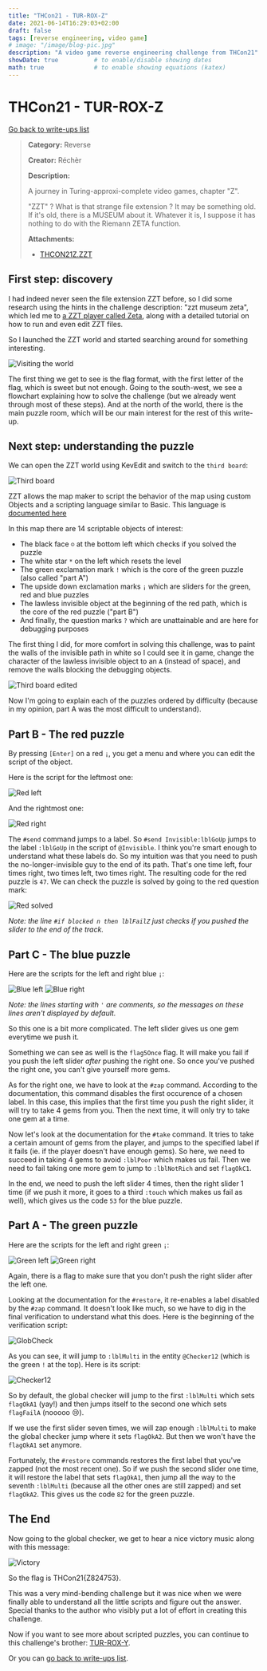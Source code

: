 ```yaml
---
title: "THCon21 - TUR-ROX-Z"
date: 2021-06-14T16:29:03+02:00
draft: false
tags: [reverse engineering, video game]
# image: "/image/blog-pic.jpg"
description: "A video game reverse engineering challenge from THCon21"
showDate: true          # to enable/disable showing dates
math: true              # to enable showing equations (katex)
---
```


# THCon21 - TUR-ROX-Z

[Go back to write-ups list](../)

> **Category:** Reverse
> 
> **Creator:** Réchèr
> 
> **Description:**
> 
> A journey in Turing-approxi-complete video games, chapter "Z".
> 
> "ZZT" ? What is that strange file extension ? It may be something old. If it's old, there is a MUSEUM about it. Whatever it is, I suppose it has nothing to do with the Riemann ZETA function.
> 
> **Attachments:**
> - [THCON21Z.ZZT](/files/thcon21/THCON21Z.ZZT)

## First step: discovery

I had indeed never seen the file extension ZZT before, so I did some research using the hints in the challenge description: "zzt museum zeta", which led me to [a ZZT player called Zeta](https://museumofzzt.com/zeta), along with a detailed tutorial on how to run and even edit ZZT files.

So I launched the ZZT world and started searching around for something interesting.

![Visiting the world](/image/thcon21/visit.gif)

The first thing we get to see is the flag format, with the first letter of the flag, which is sweet but not enough. Going to the south-west, we see a flowchart explaining how to solve the challenge (but we already went through most of these steps). And at the north of the world, there is the main puzzle room, which will be our main interest for the rest of this write-up.

## Next step: understanding the puzzle

We can open the ZZT world using KevEdit and switch to the `third board`:

![Third board](/image/thcon21/zzt_editor.png)

ZZT allows the map maker to script the behavior of the map using custom Objects and a scripting language similar to Basic.
This language is [documented here](https://apocalyptech.com/games/zzt/manual/langref.html)

In this map there are 14 scriptable objects of interest:
- The black face `☺` at the bottom left which checks if you solved the puzzle
- The white star `*` on the left which resets the level
- The green exclamation mark `!` which is the core of the green puzzle (also called "part A")
- The upside down exclamation marks `¡` which are sliders for the green, red and blue puzzles
- The lawless invisible object at the beginning of the red path, which is the core of the red puzzle ("part B")
- And finally, the question marks `?` which are unattainable and are here for debugging purposes

The first thing I did, for more comfort in solving this challenge, was to paint the walls of the invisible path in white so I could see it in game, change the character of the lawless invisible object to an `A` (instead of space), and remove the walls blocking the debugging objects.

![Third board edited](/image/thcon21/zzt_edited.png)

Now I'm going to explain each of the puzzles ordered by difficulty (because in my opinion, part A was the most difficult to understand).

## Part B - The red puzzle

By pressing `[Enter]` on a red `¡`, you get a menu and where you can edit the script of the object.

Here is the script for the leftmost one:

![Red left](/image/thcon21/red_left.png)

And the rightmost one:

![Red right](/image/thcon21/red_right.png)

The `#send` command jumps to a label. So `#send Invisible:lblGoUp` jumps to the label `:lblGoUp` in the script of `@Invisible`. I think you're smart enough to understand what these labels do. So my intuition was that you need to push the no-longer-invisible guy to the end of its path. That's one time left, four times right, two times left, two times right. The resulting code for the red puzzle is `47`. We can check the puzzle is solved by going to the red question mark:

![Red solved](/image/thcon21/red_solved.png)

*Note: the line `#if blocked n then lblFailZ` just checks if you pushed the slider to the end of the track.*

## Part C - The blue puzzle

Here are the scripts for the left and right blue `¡`:

![Blue left](/image/thcon21/blue_left.png) ![Blue right](/image/thcon21/blue_right.png)

*Note: the lines starting with `'` are comments, so the messages on these lines aren't displayed by default.*

So this one is a bit more complicated. The left slider gives us one gem everytime we push it.

Something we can see as well is the `flag5Once` flag. It will make you fail if you push the left slider *after* pushing the right one. So once you've pushed the right one, you can't give yourself more gems.

As for the right one, we have to look at the `#zap` command. According to the documentation, this command disables the first occurence of a chosen label. In this case, this implies that the first time you push the right slider, it will try to take 4 gems from you. Then the next time, it will only try to take one gem at a time.

Now let's look at the documentation for the `#take` command. It tries to take a certain amount of gems from the player, and jumps to the specified label if it fails (ie. if the player doesn't have enough gems). So here, we need to succeed in taking 4 gems to avoid `:lblPoor` which makes us fail. Then we need to fail taking one more gem to jump to `:lblNotRich` and set `flagOkC1`.

In the end, we need to push the left slider 4 times, then the right slider 1 time (if we push it more, it goes to a third `:touch` which makes us fail as well), which gives us the code `53` for the blue puzzle.

## Part A - The green puzzle

Here are the scripts for the left and right green `¡`:

![Green left](/image/thcon21/green_left.png) ![Green right](/image/thcon21/green_right.png)

Again, there is a flag to make sure that you don't push the right slider after the left one.

Looking at the documentation for the `#restore`, it re-enables a label disabled by the `#zap` command.
It doesn't look like much, so we have to dig in the final verification to understand what this does. Here is the beginning of the verification script:

![GlobCheck](/image/thcon21/glob_check.png)

As you can see, it will jump to `:lblMulti` in the entity `@Checker12` (which is the green `!` at the top). Here is its script:

![Checker12](/image/thcon21/checker12.png)

So by default, the global checker will jump to the first `:lblMulti` which sets `flagOkA1` (yay!) and then jumps itself to the second one which sets `flagFailA` (nooooo :cry:).

If we use the first slider seven times, we will zap enough `:lblMulti` to make the global checker jump where it sets `flagOkA2`. But then we won't have the `flagOkA1` set anymore.

Fortunately, the `#restore` commands restores the first label that you've zapped (not the most recent one). So if we push the second slider one time, it will restore the label that sets `flagOkA1`, then jump all the way to the seventh `:lblMulti` (because all the other ones are still zapped) and set `flagOkA2`. This gives us the code `82` for the green puzzle.

## The End

Now going to the global checker, we get to hear a nice victory music along with this message:

![Victory](/image/thcon21/end_message.png)

So the flag is THCon21{Z<green>82</green><red>47</red><blue>53</blue>}.

This was a very mind-bending challenge but it was nice when we were finally able to understand all the little scripts and figure out the answer. Special thanks to the author who visibly put a lot of effort in creating this challenge.

Now if you want to see more about scripted puzzles, you can continue to this challenge's brother: [TUR-ROX-Y](..//tur-rox-y).

Or you can [go back to write-ups list](../).
